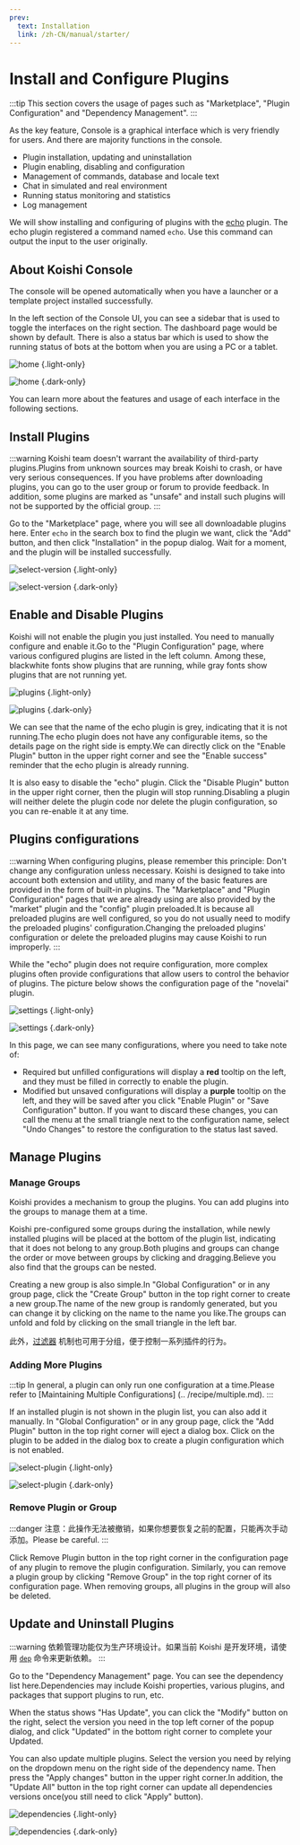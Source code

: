 ```yaml
---
prev:
  text: Installation
  link: /zh-CN/manual/starter/
---
```


# Install and Configure Plugins

:::tip
This section covers the usage of pages such as "Marketplace", "Plugin Configuration" and "Dependency Management".
:::

As the key feature, Console is a graphical interface which is very friendly for users. And there are majority functions in the console.

- Plugin installation, updating and uninstallation
- Plugin enabling, disabling and configuration
- Management of commands, database and locale text
- Chat in simulated and real environment
- Running status monitoring and statistics
- Log management

We will show installing and configuring of plugins with the [echo](../../plugins/common/echo.md) plugin. The echo plugin registered a command named `echo`. Use this command can output the input to the user originally.

## About Koishi Console

The console will be opened automatically when you have a launcher or a template project installed successfully.

In the left section of the Console UI, you can see a sidebar that is used to toggle the interfaces on the right section. The dashboard page would be shown by default. There is also a status bar which is used to show the running status of bots at the bottom when you are using a PC or a tablet.

![home](/manual/console/home.light.webp) {.light-only}

![home](/manual/console/home.dark.webp) {.dark-only}

You can learn more about the features and usage of each interface in the following sections.

## Install Plugins

:::warning
Koishi team doesn't warrant the availability of third-party plugins.Plugins from unknown sources may break Koishi to crash, or have very serious consequences.
If you have problems after downloading plugins, you can go to the user group or forum to provide feedback.
In addition, some plugins are marked as "unsafe" and install such plugins will not be supported by the official group.
:::

Go to the "Marketplace" page, where you will see all downloadable plugins here.
Enter `echo` in the search box to find the plugin we want, click the "Add" button, and then click "Installation" in the popup dialog.
Wait for a moment, and the plugin will be installed successfully.

![select-version](/manual/console/select-version.light.webp) {.light-only}

![select-version](/manual/console/select-version.dark.webp) {.dark-only}

## Enable and Disable Plugins

Koishi will not enable the plugin you just installed. You need to manually configure and enable it.Go to the "Plugin Configuration" page, where various configured plugins are listed in the left column.
Among these, <span class="light-only">black</span><span class="dark-only">white</span> fonts show plugins that are running, while gray fonts show plugins that are not running yet.

![plugins](/manual/console/plugins.light.webp) {.light-only}

![plugins](/manual/console/plugins.dark.webp) {.dark-only}

We can see that the name of the echo plugin is grey, indicating that it is not running.The echo plugin does not have any configurable items, so the details page on the right side is empty.We can directly click on the "Enable Plugin" button in the upper right corner and see the "Enable success" reminder that the echo plugin is already running.

It is also easy to disable the "echo" plugin.
Click the "Disable Plugin" button in the upper right corner, then the plugin will stop running.Disabling a plugin will neither delete the plugin code nor delete the plugin configuration, so you can re-enable it at any time.

## Plugins configurations

:::warning
When configuring plugins, please remember this principle: Don't change any configuration unless necessary. Koishi is designed to take into account both extension and utility, and many of the basic features are provided in the form of built-in plugins. The "Marketplace" and "Plugin Configuration" pages that we are already using are also provided by the "market" plugin and the "config" plugin preloaded.It is because all preloaded plugins are well configured, so you do not usually need to modify the preloaded plugins' configuration.Changing the preloaded plugins' configuration or delete the preloaded plugins may cause Koishi to run improperly.
:::

While the "echo" plugin does not require configuration, more complex plugins often provide configurations that allow users to control the behavior of plugins.
The picture below shows the configuration page of the "novelai" plugin.

![settings](/manual/console/settings.light.webp) {.light-only}

![settings](/manual/console/settings.dark.webp) {.dark-only}

In this page, we can see many configurations, where you need to take note of:

- Required but unfilled configurations will display a <span style="font-weight: bold; color: var(--vp-c-red-1)">red</span> tooltip on the left, and they must be filled in correctly to enable the plugin.
- Modified but unsaved configurations will display a <span style="font-weight: bold; color: var(--vp-c-indigo-1)">purple</span> tooltip on the left, and they will be saved after you click "Enable Plugin" or "Save Configuration" button. If you want to discard these changes, you can call the menu at the small triangle next to the configuration name, select "Undo Changes" to restore the configuration to the status last saved.

## Manage Plugins

### Manage Groups

Koishi provides a mechanism to group the plugins. You can add plugins into the groups to manage them at a time.

Koishi pre-configured some groups during the installation, while newly installed plugins will be placed at the bottom of the plugin list, indicating that it does not belong to any group.Both plugins and groups can change the order or move between groups by clicking and dragging.Believe you also find that the groups can be nested.

Creating a new group is also simple.In "Global Configuration" or in any group page, click the "Create Group" button in the top right corner to create a new group.The name of the new group is randomly generated, but you can change it by clicking on the name to the name you like.The groups can unfold and fold by clicking on the small triangle in the left bar.

此外，[过滤器](../usage/customize.md#filters) 机制也可用于分组，便于控制一系列插件的行为。

### Adding More Plugins

:::tip
In general, a plugin can only run one configuration at a time.Please refer to [Maintaining Multiple Configurations] (.. /recipe/multiple.md).
:::

If an installed plugin is not shown in the plugin list, you can also add it manually.
In "Global Configuration" or in any group page, click the "Add Plugin" button in the top right corner will eject a dialog box.
Click on the plugin to be added in the dialog box to create a plugin configuration which is not enabled.

![select-plugin](/manual/console/select-plugin.light.webp) {.light-only}

![select-plugin](/manual/console/select-plugin.dark.webp) {.dark-only}

### Remove Plugin or Group

:::danger
注意：此操作无法被撤销，如果你想要恢复之前的配置，只能再次手动添加。Please be careful.
:::

Click Remove Plugin button in the top right corner in the configuration page of any plugin to remove the plugin configuration. Similarly, you can remove a plugin group by clicking "Remove Group" in the top right corner of its configuration page.
When removing groups, all plugins in the group will also be deleted.

## Update and Uninstall Plugins

:::warning
依赖管理功能仅为生产环境设计。如果当前 Koishi 是开发环境，请使用 [`dep`](../../guide/develop/workspace.md#dep) 命令来更新依赖。
:::

Go to the "Dependency Management" page. You can see the dependency list here.Dependencies may include Koishi properties, various plugins, and packages that support plugins to run, etc.

When the status shows "Has Update", you can click the "Modify" button on the right, select the version you need in the top left corner of the popup dialog, and click "Updated" in the bottom right corner to complete your Updated.

You can also update multiple plugins. Select the version you need by relying on the dropdown menu on the right side of the dependency name. Then press the "Apply changes" button in the upper right corner.In addition, the "Update All" button in the top right corner can update all dependencies versions once(you still need to click "Apply" button).

![dependencies](/manual/console/dependencies.light.webp) {.light-only}

![dependencies](/manual/console/dependencies.dark.webp) {.dark-only}
